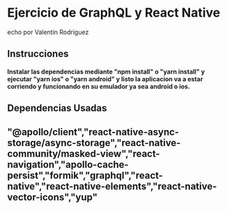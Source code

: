 # Ejercicio de GraphQL y React Native

echo por Valentin Rodriguez

## Instrucciones

#### Instalar las dependencias mediante "npm install" o "yarn install" y ejecutar "yarn ios" o "yarn android" y listo la aplicacion va a estar corriendo y funcionando en su emulador ya sea android o ios.

## Dependencias Usadas

## "@apollo/client","react-native-async-storage/async-storage","react-native-community/masked-view","react-navigation","apollo-cache-persist","formik","graphql","react-native","react-native-elements","react-native-vector-icons","yup"
